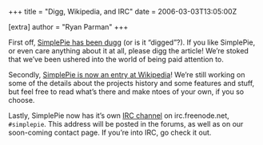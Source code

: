 +++
title = "Digg, Wikipedia, and IRC"
date = 2006-03-03T13:05:00Z

[extra]
author = "Ryan Parman"
+++

First off, [SimplePie has been dugg](http://digg.com/programming/SimplePie:_RSS_Parser_for_PHP_That_Trumps_Magpie) (or is it “digged”?). If you like SimplePie, or even care anything about it at all, please digg the article! We’re stoked that we’ve been ushered into the world of being paid attention to.

Secondly, [SimplePie is now an entry at Wikipedia](http://en.wikipedia.org/wiki/SimplePie)! We’re still working on some of the details about the projects history and some features and stuff, but feel free to read what’s there and make ntoes of your own, if you so choose.

Lastly, SimplePie now has it’s own [IRC channel](irc://irc.freenode.net:6667/simplepie) on irc.freenode.net, `#simplepie`. This address will be posted in the forums, as well as on our soon-coming contact page. If you’re into IRC, go check it out.
